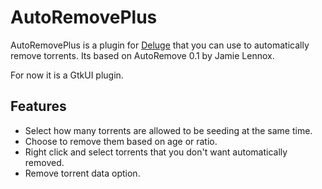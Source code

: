 AutoRemovePlus
==============

AutoRemovePlus is a plugin for [Deluge](http://deluge-torrent.org) that
you can use to automatically remove torrents. Its
based on AutoRemove 0.1 by Jamie Lennox.

For now it is a GtkUI plugin.

Features
--------
- Select how many torrents are allowed to be seeding at the same time.
- Choose to remove them based on age or ratio.
- Right click and select torrents that you don't want automatically removed.
- Remove torrent data option.
